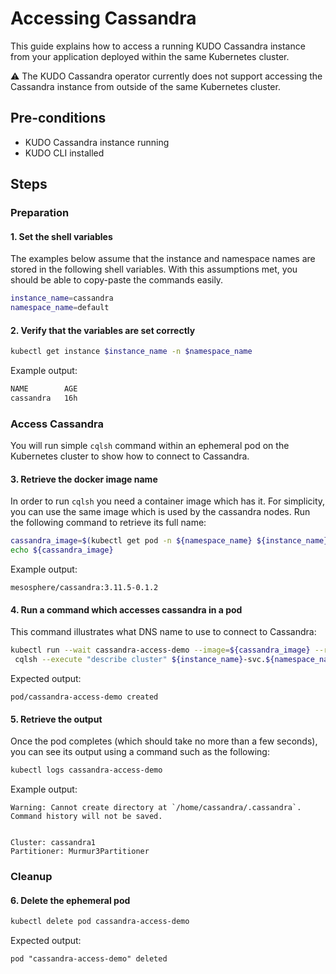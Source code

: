 # Accessing Cassandra

This guide explains how to access a running KUDO Cassandra instance from your
application deployed within the same Kubernetes cluster.

:warning: The KUDO Cassandra operator currently does not support accessing the
Cassandra instance from outside of the same Kubernetes cluster.

## Pre-conditions

- KUDO Cassandra instance running
- KUDO CLI installed

## Steps

### Preparation

#### 1. Set the shell variables

The examples below assume that the instance and namespace names are stored in
the following shell variables. With this assumptions met, you should be able to
copy-paste the commands easily.

```bash
instance_name=cassandra
namespace_name=default
```

#### 2. Verify that the variables are set correctly

```bash
kubectl get instance $instance_name -n $namespace_name
```

Example output:

```bash
NAME        AGE
cassandra   16h
```

### Access Cassandra

You will run simple `cqlsh` command within an ephemeral pod on the Kubernetes
cluster to show how to connect to Cassandra.

#### 3. Retrieve the docker image name

In order to run `cqlsh` you need a container image which has it. For simplicity,
you can use the same image which is used by the cassandra nodes. Run the
following command to retrieve its full name:

```bash
cassandra_image=$(kubectl get pod -n ${namespace_name} ${instance_name}-node-0 --template '{{ (index .spec.containers 0).image }}{{"\n"}}')
echo ${cassandra_image}
```

Example output:

```
mesosphere/cassandra:3.11.5-0.1.2
```

#### 4. Run a command which accesses cassandra in a pod

This command illustrates what DNS name to use to connect to Cassandra:

```bash
kubectl run --wait cassandra-access-demo --image=${cassandra_image} --restart=Never -- \
 cqlsh --execute "describe cluster" ${instance_name}-svc.${namespace_name}.svc.cluster.local
```

Expected output:

```
pod/cassandra-access-demo created
```

#### 5. Retrieve the output

Once the pod completes (which should take no more than a few seconds), you can
see its output using a command such as the following:

```bash
kubectl logs cassandra-access-demo
```

Example output:

```
Warning: Cannot create directory at `/home/cassandra/.cassandra`. Command history will not be saved.


Cluster: cassandra1
Partitioner: Murmur3Partitioner
```

### Cleanup

#### 6. Delete the ephemeral pod

```bash
kubectl delete pod cassandra-access-demo
```

Expected output:

```
pod "cassandra-access-demo" deleted
```
